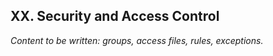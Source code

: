 ## XX. Security and Access Control

*Content to be written: groups, access files, rules, exceptions.*